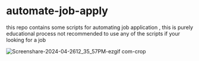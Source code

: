 # automate-job-apply
this repo contains some scripts for automating job application , this is purely educational process not recommended to use any  of the scripts if your looking for a job


![Screenshare-2024-04-2612_35_57PM-ezgif com-crop](https://github.com/Mshashikanth1/automate-job-apply/assets/57630057/dda663a7-b18d-4fb2-b674-7540ef941251)
